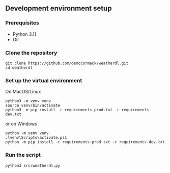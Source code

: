 ## Development environment setup

### Prerequisites
 - Python 3.11
 - Git

### Clone the repository
```
git clone https://github.com/demccormack/weatherdl.git
cd weatherdl
```

### Set up the virtual environment
On MacOS/Linux
```
python3 -m venv venv
source venv/bin/activate
python3 -m pip install -r requirements-prod.txt -r requirements-dev.txt
```
or on Windows
```
python -m venv venv
.\venv\Scripts\activate.ps1
python -m pip install -r requirements-prod.txt -r requirements-dev.txt
```

### Run the script
```
python3 src/weatherdl.py
```
